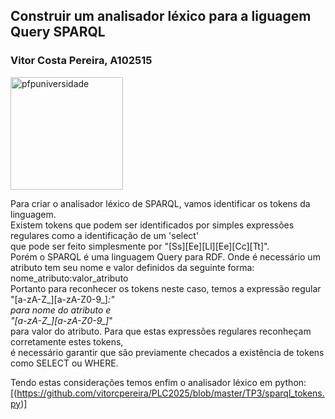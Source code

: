 ## Construir um analisador léxico para a liguagem Query SPARQL

### Vitor Costa Pereira, A102515
<img width="180" height="180" alt="pfpuniversidade" src="https://github.com/user-attachments/assets/b350d0f1-1705-4912-b694-09837fb0c79d" />

Para criar o analisador léxico de SPARQL, vamos identificar os tokens da linguagem.<br>
Existem tokens que podem ser identificados por simples expressões regulares como a identificação de um 'select'<br>
que pode ser feito simplesmente por "[Ss][Ee][Ll][Ee][Cc][Tt]".<br>
Porém o SPARQL é uma linguagem Query para RDF. Onde é necessário um atributo tem seu nome e valor definidos da seguinte forma:<br>
nome_atributo:valor_atributo<br>
Portanto para reconhecer os tokens neste caso, temos a expressão regular<br>
"[a-zA-Z_][a-zA-Z0-9_]*:"<br>
para nome do atributo e<br>
"[a-zA-Z_][a-zA-Z0-9_]*"<br>
para valor do atributo. Para que estas expressões regulares reconheçam corretamente estes tokens,<br>
é necessário garantir que são previamente checados a existência de tokens como SELECT ou WHERE.<br>

Tendo estas considerações temos enfim o analisador léxico em python: [(https://github.com/vitorcpereira/PLC2025/blob/master/TP3/sparql_tokens.py)]
